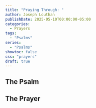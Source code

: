 ```yaml
---
title: "Praying Through: "
author: Joseph Louthan
publishDate: 2025-05-10T00:00:00-05:00
categories:
  - Prayers
tags:
  - "Psalms"
series:
  - "Psalms"
showtoc: false
css: "prayers"
draft: true
---
```

## The Psalm


## The Prayer

<div style="font-variant: small-caps;">

</div>

```text

```
